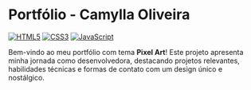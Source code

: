 # Portfólio - Camylla Oliveira

[![HTML5](https://img.shields.io/badge/HTML5-E34F26?style=flat&logo=html5&logoColor=white)](https://developer.mozilla.org/pt-BR/docs/Web/HTML)
[![CSS3](https://img.shields.io/badge/CSS3-1572B6?style=flat&logo=css3&logoColor=white)](https://developer.mozilla.org/pt-BR/docs/Web/CSS)
[![JavaScript](https://img.shields.io/badge/JavaScript-F7DF1E?style=flat&logo=javascript&logoColor=black)](https://developer.mozilla.org/pt-BR/docs/Web/JavaScript)

Bem-vindo ao meu portfólio com tema **Pixel Art**! Este projeto apresenta minha jornada como desenvolvedora, destacando projetos relevantes, habilidades técnicas e formas de contato com um design único e nostálgico.

